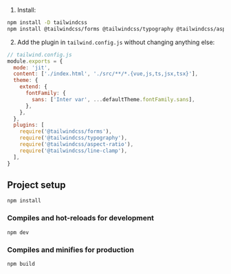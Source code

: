 1. Install:

```sh
npm install -D tailwindcss
npm install @tailwindcss/forms @tailwindcss/typography @tailwindcss/aspect-ratio @tailwindcss/line-clamp
```

2. Add the plugin in `tailwind.config.js` without changing anything else:

```js
// tailwind.config.js
module.exports = {
  mode: 'jit',
  content: ['./index.html', './src/**/*.{vue,js,ts,jsx,tsx}'],
  theme: {
    extend: {
      fontFamily: {
        sans: ['Inter var', ...defaultTheme.fontFamily.sans],
      },
    },
  },
  plugins: [
    require('@tailwindcss/forms'),
    require('@tailwindcss/typography'),
    require('@tailwindcss/aspect-ratio'),
    require('@tailwindcss/line-clamp'),
  ],
}
```

## Project setup

```
npm install
```

### Compiles and hot-reloads for development

```
npm dev
```

### Compiles and minifies for production

```
npm build
```

